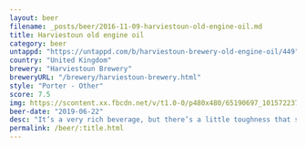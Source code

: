 ```yaml
---
layout: beer
filename: _posts/beer/2016-11-09-harviestoun-old-engine-oil.md
title: Harviestoun old engine oil
category: beer
untappd: "https://untappd.com/b/harviestoun-brewery-old-engine-oil/449"
country: "United Kingdom"
brewery: "Harviestoun Brewery"
breweryURL: "/brewery/harviestoun-brewery.html"
style: "Porter - Other"
score: 7.5
img: https://scontent.xx.fbcdn.net/v/t1.0-0/p480x480/65190697_10157223727453745_3561972560763551744_n.jpg?_nc_cat=100&_nc_oc=AQmtVTkhKiyGMp6sD6UNP3_ySToVDW95fAiB92rJusWA1cP-wLs725SbciyjaiCVS0s&_nc_ht=scontent.xx&oh=ff9a8d23da69d987da5966be0c429007&oe=5DBED526
beer-date: "2019-06-22"
desc: "It’s a very rich beverage, but there’s a little toughness that spoils the smoothness"
permalink: /beer/:title.html
---
```

